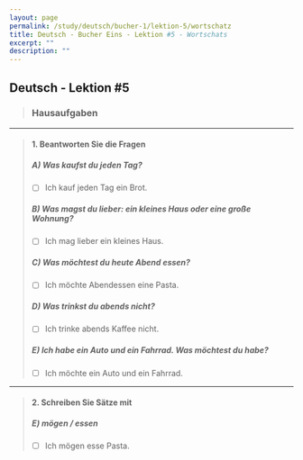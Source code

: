 ```yaml
---
layout: page
permalink: /study/deutsch/bucher-1/lektion-5/wortschatz
title: Deutsch - Bucher Eins - Lektion #5 - Wortschats
excerpt: ""
description: ""
---
```


## Deutsch - Lektion #5

> ### **Hausaufgaben**

---

> #### 1. Beantworten Sie die Fragen
>
> ##### A) Was kaufst du jeden Tag?
>
> - [ ] Ich kauf jeden Tag ein Brot.
>
> ##### B) Was magst du lieber: ein kleines Haus oder eine große Wohnung?
>
> - [ ] Ich mag lieber ein kleines Haus.
>
> ##### C) Was möchtest du heute Abend essen?
>
> - [ ] Ich möchte Abendessen eine Pasta.
>
> ##### D) Was trinkst du abends nicht?
>
> - [ ] Ich trinke abends Kaffee nicht.
>
> ##### E) Ich habe ein Auto und ein Fahrrad. Was möchtest du habe?
>
> - [ ] Ich möchte ein Auto und ein Fahrrad.

---

> #### 2. Schreiben Sie Sätze mit
>
> ##### E) mögen / essen
>
> - [ ] Ich mögen esse Pasta.
